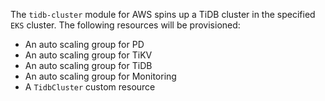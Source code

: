 The `tidb-cluster` module for AWS spins up a TiDB cluster in the specified `EKS` cluster. The following resources will be provisioned:

- An auto scaling group for PD
- An auto scaling group for TiKV
- An auto scaling group for TiDB
- An auto scaling group for Monitoring
- A `TidbCluster` custom resource

